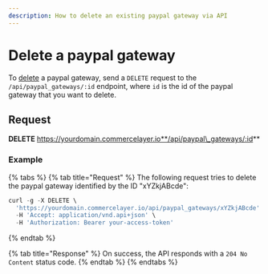 ```yaml
---
description: How to delete an existing paypal gateway via API
---
```


# Delete a paypal gateway

To [delete](https://docs.commercelayer.io/developers/deleting-resources) a paypal gateway, send a `DELETE` request to the `/api/paypal_gateways/:id` endpoint, where `id` is the id of the paypal gateway that you want to delete.

## Request

**DELETE** https://yourdomain.commercelayer.io**/api/paypal\_gateways/:id**

### Example

{% tabs %}
{% tab title="Request" %}
The following request tries to delete the paypal gateway identified by the ID "xYZkjABcde":

```javascript
curl -g -X DELETE \
  'https://yourdomain.commercelayer.io/api/paypal_gateways/xYZkjABcde' \
  -H 'Accept: application/vnd.api+json' \
  -H 'Authorization: Bearer your-access-token'
```
{% endtab %}

{% tab title="Response" %}
On success, the API responds with a `204 No Content` status code.
{% endtab %}
{% endtabs %}
